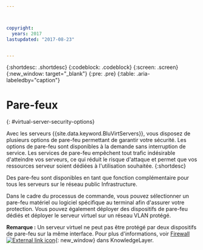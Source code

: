 ```yaml
---



copyright:
  years: 2017
lastupdated: "2017-08-23"


---
```


{:shortdesc: .shortdesc}
{:codeblock: .codeblock}
{:screen: .screen}
{:new_window: target="_blank"}
{:pre: .pre}
{:table: .aria-labeledby="caption"}


# Pare-feux
{: #virtual-server-security-options}

Avec les serveurs {{site.data.keyword.BluVirtServers}}, vous disposez de plusieurs options de pare-feu permettant de garantir votre sécurité.  Les options de pare-feu sont disponibles à la demande sans interruption de service. Les services de pare-feu empêchent tout trafic indésirable d'atteindre vos serveurs, ce qui réduit le risque d'attaque et permet que vos ressources serveur soient dédiées à l'utilisation souhaitée.
{:shortdesc}

Des pare-feu sont disponibles en tant que fonction complémentaire pour tous les serveurs sur le réseau public Infrastructure.

Dans le cadre du processus de commande, vous pouvez sélectionner un pare-feu matériel ou logiciel spécifique au terminal afin d'assurer votre protection. Vous pouvez également déployer des dispositifs de pare-feu dédiés et déployer le serveur virtuel sur un réseau VLAN protégé.  

**Remarque :** Un serveur virtuel ne peut pas être protégé par deux dispositifs de pare-feu sur la même interface. Pour plus d'informations, voir [Firewall ![External link icon](../icons/launch-glyph.svg "External link icon")](http://knowledgelayer.softlayer.com/topic/firewall){: new_window} dans KnowledgeLayer.
